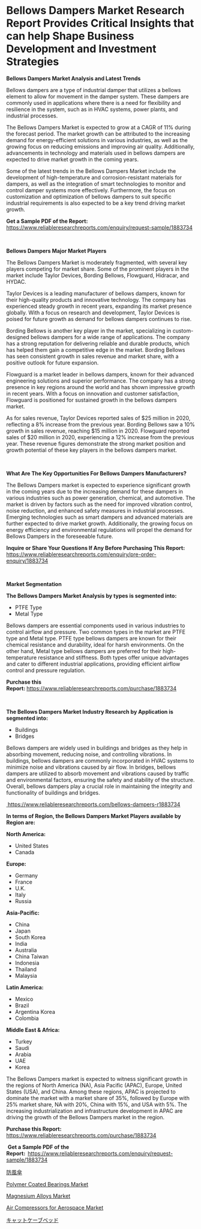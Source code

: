 <p><h1>Bellows Dampers Market Research Report Provides Critical Insights that can help Shape Business Development and Investment Strategies</h1></p><p><strong>Bellows Dampers Market Analysis and Latest Trends</strong></p>
<p><p>Bellows dampers are a type of industrial damper that utilizes a bellows element to allow for movement in the damper system. These dampers are commonly used in applications where there is a need for flexibility and resilience in the system, such as in HVAC systems, power plants, and industrial processes.</p><p>The Bellows Dampers Market is expected to grow at a CAGR of 11% during the forecast period. The market growth can be attributed to the increasing demand for energy-efficient solutions in various industries, as well as the growing focus on reducing emissions and improving air quality. Additionally, advancements in technology and materials used in bellows dampers are expected to drive market growth in the coming years.</p><p>Some of the latest trends in the Bellows Dampers Market include the development of high-temperature and corrosion-resistant materials for dampers, as well as the integration of smart technologies to monitor and control damper systems more effectively. Furthermore, the focus on customization and optimization of bellows dampers to suit specific industrial requirements is also expected to be a key trend driving market growth.</p></p>
<p><strong>Get a Sample PDF of the Report:&nbsp;</strong> <a href="https://www.reliableresearchreports.com/enquiry/request-sample/1883734">https://www.reliableresearchreports.com/enquiry/request-sample/1883734</a></p>
<p>&nbsp;</p>
<p><strong>Bellows Dampers Major Market Players</strong></p>
<p><p>The Bellows Dampers Market is moderately fragmented, with several key players competing for market share. Some of the prominent players in the market include Taylor Devices, Bording Bellows, Flowguard, Hidracar, and HYDAC.</p><p>Taylor Devices is a leading manufacturer of bellows dampers, known for their high-quality products and innovative technology. The company has experienced steady growth in recent years, expanding its market presence globally. With a focus on research and development, Taylor Devices is poised for future growth as demand for bellows dampers continues to rise.</p><p>Bording Bellows is another key player in the market, specializing in custom-designed bellows dampers for a wide range of applications. The company has a strong reputation for delivering reliable and durable products, which has helped them gain a competitive edge in the market. Bording Bellows has seen consistent growth in sales revenue and market share, with a positive outlook for future expansion.</p><p>Flowguard is a market leader in bellows dampers, known for their advanced engineering solutions and superior performance. The company has a strong presence in key regions around the world and has shown impressive growth in recent years. With a focus on innovation and customer satisfaction, Flowguard is positioned for sustained growth in the bellows dampers market.</p><p>As for sales revenue, Taylor Devices reported sales of $25 million in 2020, reflecting a 8% increase from the previous year. Bording Bellows saw a 10% growth in sales revenue, reaching $15 million in 2020. Flowguard reported sales of $20 million in 2020, experiencing a 12% increase from the previous year. These revenue figures demonstrate the strong market position and growth potential of these key players in the bellows dampers market.</p></p>
<p>&nbsp;</p>
<p><strong>What Are The Key Opportunities For Bellows Dampers Manufacturers?</strong></p>
<p><p>The Bellows Dampers market is expected to experience significant growth in the coming years due to the increasing demand for these dampers in various industries such as power generation, chemical, and automotive. The market is driven by factors such as the need for improved vibration control, noise reduction, and enhanced safety measures in industrial processes. Emerging technologies such as smart dampers and advanced materials are further expected to drive market growth. Additionally, the growing focus on energy efficiency and environmental regulations will propel the demand for Bellows Dampers in the foreseeable future.</p></p>
<p><strong>Inquire or Share Your Questions If Any Before Purchasing This Report:</strong> <a href="https://www.reliableresearchreports.com/enquiry/pre-order-enquiry/1883734">https://www.reliableresearchreports.com/enquiry/pre-order-enquiry/1883734</a></p>
<p>&nbsp;</p>
<p><strong>Market Segmentation</strong></p>
<p><strong>The Bellows Dampers Market Analysis by types is segmented into:</strong></p>
<p><ul><li>PTFE Type</li><li>Metal Type</li></ul></p>
<p><p>Bellows dampers are essential components used in various industries to control airflow and pressure. Two common types in the market are PTFE type and Metal type. PTFE type bellows dampers are known for their chemical resistance and durability, ideal for harsh environments. On the other hand, Metal type bellows dampers are preferred for their high-temperature resistance and stiffness. Both types offer unique advantages and cater to different industrial applications, providing efficient airflow control and pressure regulation.</p></p>
<p><strong>Purchase this Report:&nbsp;</strong><a href="https://www.reliableresearchreports.com/purchase/1883734">https://www.reliableresearchreports.com/purchase/1883734</a></p>
<p>&nbsp;</p>
<p><strong>The Bellows Dampers Market Industry Research by Application is segmented into:</strong></p>
<p><ul><li>Buildings</li><li>Bridges</li></ul></p>
<p><p>Bellows dampers are widely used in buildings and bridges as they help in absorbing movement, reducing noise, and controlling vibrations. In buildings, bellows dampers are commonly incorporated in HVAC systems to minimize noise and vibrations caused by air flow. In bridges, bellows dampers are utilized to absorb movement and vibrations caused by traffic and environmental factors, ensuring the safety and stability of the structure. Overall, bellows dampers play a crucial role in maintaining the integrity and functionality of buildings and bridges.</p></p>
<p><a href="https://www.reliableresearchreports.com/bellows-dampers-r1883734">&nbsp;https://www.reliableresearchreports.com/bellows-dampers-r1883734</a></p>
<p><strong>In terms of Region, the Bellows Dampers Market Players available by Region are:</strong></p>
<p>
    <p> <strong> North America: </strong>
        <ul>
            <li>United States</li>
            <li>Canada</li>
        </ul>
        </p> 
    <p> <strong> Europe: </strong>
        <ul>
            <li>Germany</li>
            <li>France</li>
            <li>U.K.</li>
            <li>Italy</li>
            <li>Russia</li>
        </ul>
        </p> 
    <p> <strong> Asia-Pacific: </strong>
        <ul>
            <li>China</li>
            <li>Japan</li>
            <li>South Korea</li>
            <li>India</li>
            <li>Australia</li>
            <li>China Taiwan</li>
            <li>Indonesia</li>
            <li>Thailand</li>
            <li>Malaysia</li>
        </ul>
        </p> 
    <p> <strong> Latin America: </strong>
        <ul>
            <li>Mexico</li>
            <li>Brazil</li>
            <li>Argentina Korea</li>
            <li>Colombia</li>
        </ul>
        </p> 
    <p> <strong> Middle East & Africa: </strong>
        <ul>
            <li>Turkey</li>
            <li>Saudi</li>
            <li>Arabia</li>
            <li>UAE</li>
            <li>Korea</li>
        </ul>
    </p>
    </p>
<p><p>The Bellows Dampers market is expected to witness significant growth in the regions of North America (NA), Asia Pacific (APAC), Europe, United States (USA), and China. Among these regions, APAC is projected to dominate the market with a market share of 35%, followed by Europe with 25% market share, NA with 20%, China with 15%, and USA with 5%. The increasing industrialization and infrastructure development in APAC are driving the growth of the Bellows Dampers market in the region.</p></p>
<p><strong>Purchase this Report: </strong><a href="https://www.reliableresearchreports.com/purchase/1883734">https://www.reliableresearchreports.com/purchase/1883734</a></p>
<p>&nbsp;<strong>Get a Sample PDF of the Report:&nbsp;&nbsp;</strong><a href="https://www.reliableresearchreports.com/enquiry/request-sample/1883734">https://www.reliableresearchreports.com/enquiry/request-sample/1883734</a></p>
<p><strong></strong></p>
<p><p><a href="https://github.com/laurenreichert/Market-Research-Report-List-1/blob/main/642169744389.md">防風傘</a></p><p><a href="https://github.com/mbisetmhermsr/Market-Research-Report-List-2/blob/main/polymer-coated-bearings-market.md">Polymer Coated Bearings Market</a></p><p><a href="https://issuu.com/reportprime-2/docs/magnesium-alloys-market-size-2030.pptx">Magnesium Alloys Market</a></p><p><a href="https://github.com/zjyglelu/Market-Research-Report-List-2/blob/main/air-compressors-for-aerospace-market.md">Air Compressors for Aerospace Market</a></p><p><a href="https://github.com/vtbvgl20191192/Market-Research-Report-List-1/blob/main/503806644388.md">キャットケーブベッド</a></p></p>
